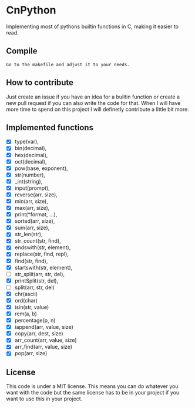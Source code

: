 # CnPython

  Implementing most of pythons builtin functions in C, making it easier to read.

  ## Compile
    Go to the makefile and adjust it to your needs.


  ## How to contribute

   Just create an issue if you have an idea for a builtin function or create a new pull request if you can also write the code for that. When
I will have more time to spend on this project I will definetly contribute a little bit more.

  ## Implemented functions
   - [x] type(var),
   - [x] bin(decimal),
   - [x] hex(decimal),
   - [x] oct(decimal),
   - [x] pow(base, exponent),
   - [x] str(number),
   - [x] _int(string),
   - [x] input(prompt),
   - [x] reverse(arr, size),
   - [x] min(arr, size),
   - [x] max(arr, size),
   - [x] print(*format, ...),	
   - [x] sorted(arr, size),
   - [x] sum(arr, size),
   - [x] str_len(str),
   - [x] str_count(str, find),
   - [x] endswith(str, element),
   - [x] replace(str, find, repl),
   - [x] find(str, find),
   - [x] startswith(str, element),
   - [ ] str_split(arr, str, del),
   - [x] printSplit(str, del),
   - [ ] split(arr, str, del)
   - [x] chr(ascii)
   - [x] ord(char)
   - [x] isin(str, value)
   - [x] rem(a, b)
   - [x] percentage(p, n)
   - [x] iappend(arr, value, size)
   - [x] copy(arr, dest, size)
   - [x] arr_count(arr, value, size)
   - [x] arr_find(arr, value, size)
   - [x] pop(arr, size)

  ## License

   This code is under a MIT license. This means you can do whatever you want with the code but the same license has to be in your project if you want to use this in your project.

   
